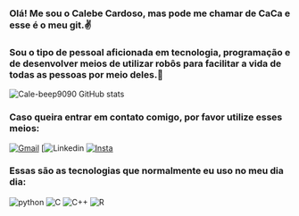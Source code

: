 ### Olá! Me sou o Calebe Cardoso, mas pode me chamar de CaCa e esse é o meu git.✌️

### Sou o tipo de pessoal aficionada em tecnologia, programação e de desenvolver meios de utilizar robôs para facilitar a vida de todas as pessoas por meio deles.🤖

![Cale-beep9090 GitHub stats](https://github-readme-stats.vercel.app/api?username=Cale-beep9090&show_icons=true&theme=radical)

### Caso queira entrar em contato comigo, por favor utilize esses meios:
[![Gmail](https://img.shields.io/badge/Gmail-D14836?style=for-the-badge&logo=gmail&logoColor=white)]()
[![Linkedin](https://www.linkedin.com/in/calebe-cardoso-de-aragão-639367235/)
[![Insta](https://img.shields.io/badge/Instagram-E4405F?style=for-the-badge&logo=instagram&logoColor=white)](https://www.instagram.com/caca_car17/)

### Essas são as tecnologias que normalmente eu uso no meu dia dia:

<div style= "display: inline_block">
    <img align="center" alt="python" src="https://img.shields.io/badge/Python-14354C?style=for-the-badge&logo=python&logoColor=white" />
    <img align="center" alt="C" src="https://img.shields.io/badge/C-00599C?style=for-the-badge&logo=c&logoColor=white" />
    <img align="center" alt="C++" src="https://img.shields.io/badge/C%2B%2B-00599C?style=for-the-badge&logo=c%2B%2B&logoColor=white" />
    <img align="center" alt="R" src="https://img.shields.io/badge/R-276DC3?style=for-the-badge&logo=r&logoColor=white" />
</div>



